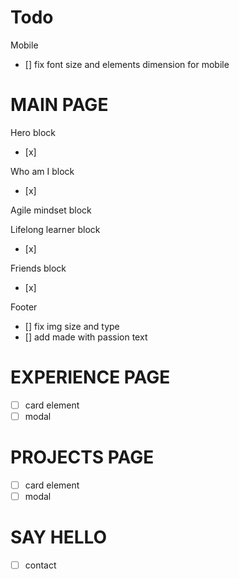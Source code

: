 # Todo

Mobile
- [] fix font size and elements dimension for mobile

# MAIN PAGE

Hero block
- [x] 

Who am I block
- [x] 

Agile mindset block


Lifelong learner block
- [x] 

Friends block
- [x] 

Footer
- [] fix img size and type
- [] add made with passion text

# EXPERIENCE PAGE

- [ ] card element
- [ ] modal

# PROJECTS PAGE

- [ ] card element
- [ ] modal

# SAY HELLO

- [ ] contact
